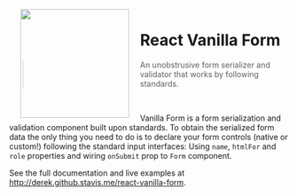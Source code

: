 <img width="196px" align="left" hspace="20px" src="https://upload.wikimedia.org/wikipedia/commons/6/69/IceCreamSandwich.jpg" />

# React Vanilla Form
> An unobstrusive form serializer and validator that works by following standards.

<br />

Vanilla Form is a form serialization and validation component built upon
standards. To obtain the serialized form data the only thing you need to
do is to declare your form controls (native or custom!) following the
standard input interfaces: Using `name`, `htmlFor` and `role` properties
and wiring `onSubmit` prop to `Form` component.

See the full documentation and live examples at
http://derek.github.stavis.me/react-vanilla-form.
